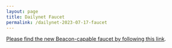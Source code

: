 ```yaml
---
layout: page
title: Dailynet Faucet
permalink: /dailynet-2023-07-17-faucet
---
```


[Please find the new Beacon-capable faucet by following this link](https://faucet.dailynet-2023-07-17.teztnets.xyz).
